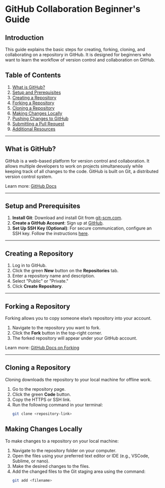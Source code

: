 # GitHub Collaboration Beginner's Guide

## Introduction
This guide explains the basic steps for creating, forking, cloning, and collaborating on a repository in GitHub. It is designed for beginners who want to learn the workflow of version control and collaboration on GitHub.

## Table of Contents
1. [What is GitHub?](#what-is-github)
2. [Setup and Prerequisites](#setup-and-prerequisites)
3. [Creating a Repository](#creating-a-repository)
4. [Forking a Repository](#forking-a-repository)
5. [Cloning a Repository](#cloning-a-repository)
6. [Making Changes Locally](#making-changes-locally)
7. [Pushing Changes to GitHub](#pushing-changes-to-github)
8. [Submitting a Pull Request](#submitting-a-pull-request)
9. [Additional Resources](#additional-resources)

---

## What is GitHub?
GitHub is a web-based platform for version control and collaboration. It allows multiple developers to work on projects simultaneously while keeping track of all changes to the code. GitHub is built on Git, a distributed version control system.

Learn more: [GitHub Docs](https://docs.github.com)

---

## Setup and Prerequisites
1. **Install Git**: Download and install Git from [git-scm.com](https://git-scm.com/).
2. **Create a GitHub Account**: Sign up at [GitHub](https://github.com).
3. **Set Up SSH Key (Optional)**: For secure communication, configure an SSH key. Follow the instructions [here](https://docs.github.com/en/authentication/connecting-to-github-with-ssh).

---

## Creating a Repository
1. Log in to GitHub.
2. Click the green **New** button on the **Repositories** tab.
3. Enter a repository name and description.
4. Select "Public" or "Private."
5. Click **Create Repository**.

---

## Forking a Repository
Forking allows you to copy someone else’s repository into your account.
1. Navigate to the repository you want to fork.
2. Click the **Fork** button in the top-right corner.
3. The forked repository will appear under your GitHub account.

Learn more: [GitHub Docs on Forking](https://docs.github.com/en/get-started/quickstart/fork-a-repo)

---

## Cloning a Repository
Cloning downloads the repository to your local machine for offline work.
1. Go to the repository page.
2. Click the green **Code** button.
3. Copy the HTTPS or SSH link.
4. Run the following command in your terminal:
   ```bash
   git clone <repository-link>

## Making Changes Locally
To make changes to a repository on your local machine:
1. Navigate to the repository folder on your computer.
2. Open the files using your preferred text editor or IDE (e.g., VSCode, Sublime, or nano).
3. Make the desired changes to the files.
4. Add the changed files to the Git staging area using the command:
   ```bash
   git add <filename>

